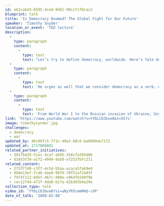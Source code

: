 ```yaml
---
id: e62cabd3-6585-4ced-9dd1-90ccf1f8cac2
blueprint: talk
title: 'Is Democracy Doomed? The Global Fight for Our Future'
speaker: 'Timothy Snyder'
location_or_event: 'TED lecture'
description:
  -
    type: paragraph
    content:
      -
        type: text
        text: "Let’s try to define democracy, worldwide. Here’s Yale University historian Timothy Snyder in the first ten minutes of this TED talk describing\_what a dynamic thing democracy is and how hard it is to hold on to it. \"If you think democracy is some kind of inevitable, default setting for the world, then you aren't going to have it for very long.\""
  -
    type: paragraph
    content:
      -
        type: text
        text: 'He urges as well that we consider democracy as a verb, not a noun; how it exists inside us; and he mentions the dangers of “procedures.”'
  -
    type: paragraph
    content:
      -
        type: text
        text: 'From World War I to the Russian invasion of Ukraine, Snyder dives into the structures that uplift and tear down political systems, offering a historical perspective on the current state of democracy throughout the world as well as the patterns of thought that lead to tyranny. Not least, he discusses a new approach to democracy that could help create and protect a future of freedom.'
link: 'https://www.youtube.com/watch?v=YY6LCOJbve8&t=557s'
image: timothysynder.jpg
challenges:
  - democracy
  - war
updated_by: 46c097c5-771c-49e2-b8c6-ba6009ae7172
updated_at: 1717066881
related_partner_initiatives:
  - 391fbd26-51ec-4caf-ab95-358cfa395d0b
  - 61653f39-a1f2-4949-9a50-e72537bfc211
related_content:
  - 2753f7d0-c3ff-4c54-b5aa-acaca5fa69e0
  - 69de13ef-fc4b-4ae8-98f6-78f51af2e03f
  - f9f4f112-845f-467c-900e-c064fb540f9b
  - cec12744-472f-4da0-b17a-41b303b4a29e
collection_type: talk
video_id: 'YY6LCOJbve8?si=aNyYRScmmMAQ-cXP'
date_of_talk: '2008-02-08'
---
```

